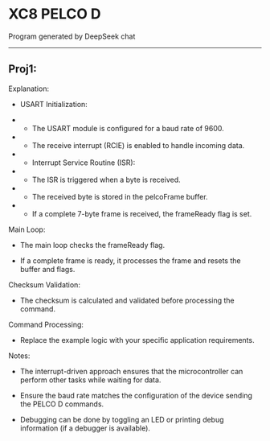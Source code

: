 # XC8 PELCO D
Program generated by DeepSeek chat

-----

## Proj1:

Explanation:
- USART Initialization:

- - The USART module is configured for a baud rate of 9600.

- - The receive interrupt (RCIE) is enabled to handle incoming data.

- - Interrupt Service Routine (ISR):

- - The ISR is triggered when a byte is received.

- - The received byte is stored in the pelcoFrame buffer.

- - If a complete 7-byte frame is received, the frameReady flag is set.

Main Loop:

- The main loop checks the frameReady flag.

- If a complete frame is ready, it processes the frame and resets the buffer and flags.

Checksum Validation:

- The checksum is calculated and validated before processing the command.

Command Processing:

- Replace the example logic with your specific application requirements.

Notes:
- The interrupt-driven approach ensures that the microcontroller can perform other tasks while waiting for data.

- Ensure the baud rate matches the configuration of the device sending the PELCO D commands.

- Debugging can be done by toggling an LED or printing debug information (if a debugger is available).
